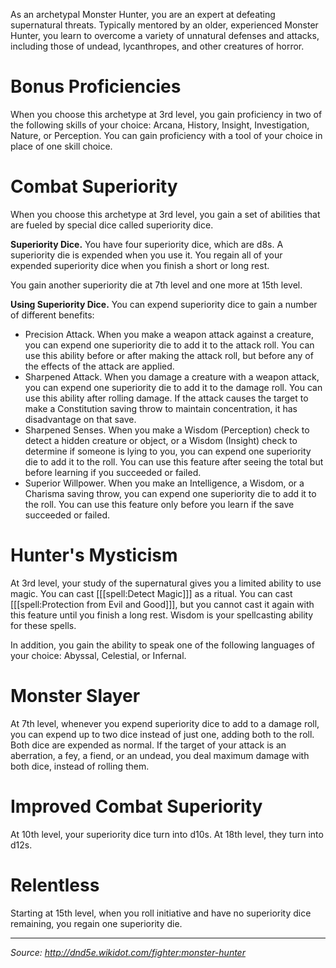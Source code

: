 As an archetypal Monster Hunter, you are an expert at defeating supernatural threats. Typically mentored by an older, experienced Monster Hunter, you learn to overcome a variety of unnatural defenses and attacks, including those of undead, lycanthropes, and other creatures of horror.

# Bonus Proficiencies

When you choose this archetype at 3rd level, you gain proficiency in two of the following skills of your choice: Arcana, History, Insight, Investigation, Nature, or Perception. You can gain proficiency with a tool of your choice in place of one skill choice.

# Combat Superiority

When you choose this archetype at 3rd level, you gain a set of abilities that are fueled by special dice called superiority dice.

**Superiority Dice.** You have four superiority dice, which are d8s. A superiority die is expended when you use it. You regain all of your expended superiority dice when you finish a short or long rest.

You gain another superiority die at 7th level and one more at 15th level.

**Using Superiority Dice.** You can expend superiority dice to gain a number of different benefits:

 * Precision Attack. When you make a weapon attack against a creature, you can expend one superiority die to add it to the attack roll. You can use this ability before or after making the attack roll, but before any of the effects of the attack are applied.
 * Sharpened Attack. When you damage a creature with a weapon attack, you can expend one superiority die to add it to the damage roll. You can use this ability after rolling damage. If the attack causes the target to make a Constitution saving throw to maintain concentration, it has disadvantage on that save.
 * Sharpened Senses. When you make a Wisdom (Perception) check to detect a hidden creature or object, or a Wisdom (Insight) check to determine if someone is lying to you, you can expend one superiority die to add it to the roll. You can use this feature after seeing the total but before learning if you succeeded or failed.
 * Superior Willpower. When you make an Intelligence, a Wisdom, or a Charisma saving throw, you can expend one superiority die to add it to the roll. You can use this feature only before you learn if the save succeeded or failed.

# Hunter's Mysticism

At 3rd level, your study of the supernatural gives you a limited ability to use magic. You can cast [[[spell:Detect Magic]]] as a ritual. You can cast [[[spell:Protection from Evil and Good]]], but you cannot cast it again with this feature until you finish a long rest. Wisdom is your spellcasting ability for these spells.

In addition, you gain the ability to speak one of the following languages of your choice: Abyssal, Celestial, or Infernal.

# Monster Slayer

At 7th level, whenever you expend superiority dice to add to a damage roll, you can expend up to two dice instead of just one, adding both to the roll. Both dice are expended as normal. If the target of your attack is an aberration, a fey, a fiend, or an undead, you deal maximum damage with both dice, instead of rolling them.

# Improved Combat Superiority

At 10th level, your superiority dice turn into d10s. At 18th level, they turn into d12s.

# Relentless

Starting at 15th level, when you roll initiative and have no superiority dice remaining, you regain one superiority die.

----

*Source: <http://dnd5e.wikidot.com/fighter:monster-hunter>*
